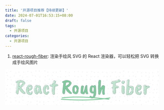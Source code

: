 ```yaml
---
title: '开源项目推荐【持续更新】'
date: 2024-07-01T16:53:15+08:00
draft: false
tags: 
  - 开源项目
categories:
  - 开源项目
---
```


1. [react-rough-fiber](https://github.com/Bowen7/react-rough-fiber): 渲染手绘风 SVG 的 React 渲染器，可以轻松把 SVG 转换成手绘风图片

![react-rough-fiber](/开源项目推荐/react-rough-fiber.png)